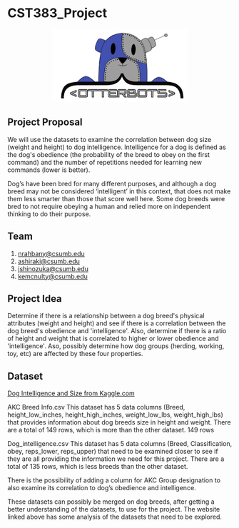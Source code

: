 # CST383_Project
<p align="center">
<img src="/images/otterbots_logo.png" />
<p>
  
## Project Proposal

We will use the datasets to examine the correlation between dog size (weight and height) to dog intelligence.  Intelligence for a dog is defined as the dog's obedience (the probability of the breed to obey on the first command) and the number of repetitions needed for learning new commands (lower is better).

Dog’s have been bred for many different purposes, and although a dog breed may not be considered ‘intelligent’ in this context, that does not make them less smarter than those that score well here.  Some dog breeds were bred to not require obeying a human and relied more on independent thinking to do their purpose.

## Team

1) nrahbany@csumb.edu
2) ashiraki@csumb.edu
3) jshinozuka@csumb.edu
4) kemcnulty@csumb.edu

## Project Idea

Determine if there is a relationship between a dog breed's physical attributes (weight and height) and see if there is a correlation between the dog breed's obedience and 'intelligence'.  Also, determine if there is a ratio of height and weight that is correlated to higher or lower obedience and 'intelligence'.  Aso, possibly determine how dog groups (herding, working, toy, etc) are affected by these four properties.

## Dataset
[Dog Intelligence and Size from Kaggle.com](https://www.kaggle.com/datasets/thedevastator/canine-intelligence-and-size?select=AKC+Breed+Info.csv)

AKC Breed Info.csv
This dataset has 5 data columns (Breed, height_low_inches, height_high_inches, weight_low_lbs, weight_high_lbs) that provides information about dog breeds size in height and weight.  There are a total of 149 rows, which is more than the other dataset.
149 rows

Dog_intelligence.csv
This dataset has 5 data columns (Breed, Classification, obey, reps_lower, reps_upper) that need to be examined closer to see if they are all providing the information we need for this project.  There are a total of  135 rows, which is less breeds than the other dataset.

There is the possibility of adding a column for AKC Group designation to also examine its correlation to dog’s obedience and intelligence.

These datasets can possibly be merged on dog breeds, after getting a better understanding of the datasets, to use for the project.  The website linked above has some analysis of the datasets that need to be explored.
